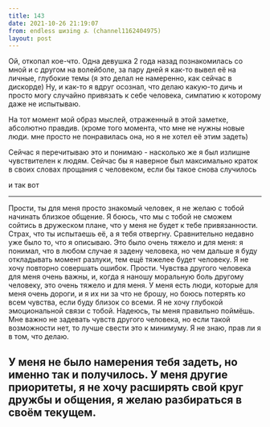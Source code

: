 ```yaml
---
title: 143
date: 2021-10-26 21:19:07
from: endless шизing ⍼ (channel1162404975)
layout: post
---
```


Ой, откопал кое-что. Одна девушка 2 года назад познакомилась со мной и с другом на волейболе, за пару дней я как-то вывел её на личные, глубокие темы (я это делал не намеренно, как сейчас в дискорде)
Ну, и как-то я вдруг осознал, что делаю какую-то дичь и просто могу случайно привязать к себе человека, симпатию к которому даже не испытываю.

На тот момент мой образ мыслей, отраженный в этой заметке, абсолютно правдив. (кроме того момента, что мне не нужны новые люди. мне просто не понравилась она, но я не хотел её этим задеть)

Сейчас я перечитываю это и понимаю - насколько же я был излишне чувствителен к людям. Сейчас бы я наверное был максимально краток в своих словах прощания с человеком, если бы такое снова случилось

и так вот

---
Прости, ты для меня просто знакомый человек, я не желаю с тобой начинать близкое общение. Я боюсь, что мы с тобой не сможем сойтись в дружеском плане, что у меня не будет к тебе привязанности. Страх, что ты испытаешь её, а я тебя отвергну. Сравнительно недавно уже было то, что я описываю. Это было очень тяжело и для меня: я понимал, что в любом случае я задену человека, но чем дальше я буду откладывать момент разлуки, тем ещё тяжелее будет человеку. 
Я не хочу повторно совершать ошибок. Прости. Чувства другого человека для меня очень важны, и, когда я наношу моральную боль другому человеку, это очень тяжело и для меня.
У меня есть люди, которые для меня очень дороги, и я их ни за что не брошу, но боюсь потерять ко всем чувства, если буду близок со всеми.
Я не хочу глубокой эмоциональной связи с тобой. Надеюсь, ты меня правильно поймёшь. Мне важно не задевать чувств другого человека, но если такой возможности нет, то лучше свести это к минимуму. Я не знаю, прав ли я в том, что делаю.

У меня не было намерения тебя задеть, но именно так и получилось. У меня другие приоритеты, я не хочу расширять свой круг дружбы и общения, я желаю разбираться в своём текущем. 
---
